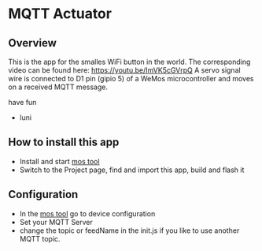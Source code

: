 # MQTT Actuator

## Overview

This is the app for the smalles WiFi button in the world. The
corresponding video can be found here:
https://youtu.be/ImVK5cGVrpQ
A servo signal wire is connected to D1 pin (gipio 5) of a WeMos microcontroller and
moves on a received MQTT message.

have fun
 - luni

## How to install this app

- Install and start [mos tool](https://mongoose-os.com/software.html)
- Switch to the Project page, find and import this app, build and flash it

## Configuration

- In the [mos tool](https://mongoose-os.com/software.html) go to device configuration
- Set your MQTT Server
- change the topic or feedName in the init.js if you like to use another MQTT topic.